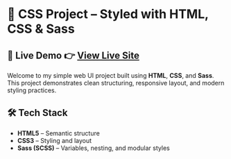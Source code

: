 # 🎨 CSS Project – Styled with HTML, CSS & Sass
## 🚀 Live Demo 👉 [View Live Site](https://madhuri-bhumireddy-31.github.io/CSS-project/) 

Welcome to my simple web UI project built using **HTML**, **CSS**, and **Sass**. This project demonstrates clean structuring, responsive layout, and modern styling practices.

## 🛠️ Tech Stack

- **HTML5** – Semantic structure
- **CSS3** – Styling and layout
- **Sass (SCSS)** – Variables, nesting, and modular styles

